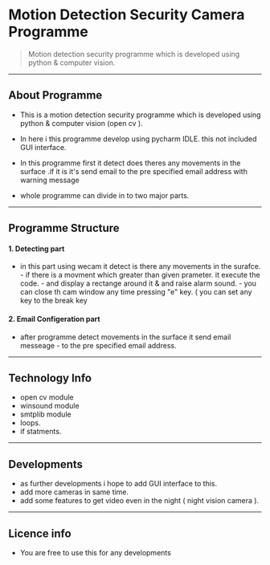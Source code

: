 # Motion Detection Security Camera Programme



> Motion detection security programme which is developed using python & computer vision.

---

## About Programme


- This is a motion detection security programme which is developed using python & computer vision (open cv ).

- In here i this programme develop using pycharm IDLE. this not included GUI interface.
- In this programme first it detect does theres any movements in the surface .if it is it's send email to the pre specified email address with warning message
- whole programme can divide in to two major parts.

---

## Programme Structure

#### 1.   Detecting part
- in this part using wecam it detect is there any movements in the surafce.
		              - if there is a movment which greater than given prameter. it execute the code.
		              - and display a rectange around it & and raise alarm sound. 
		              - you can close th cam window any time pressing "e" key. ( you can set any key to the break key 


#### 2.   Email Configeration part
- after programme detect movements in the surface it send email messeage
			              - to the pre specified email address.

---

## Technology Info
- 	 open cv module
-	 winsound module
-	 smtplib module
-	 loops.
-	 if statments.


---

## Developments 
- as further developments i hope to add GUI interface to this.
- add more cameras in same time.
- add some features to get video even in the night ( night vision camera ).



---

## Licence info

- You are free to use this for any developments

